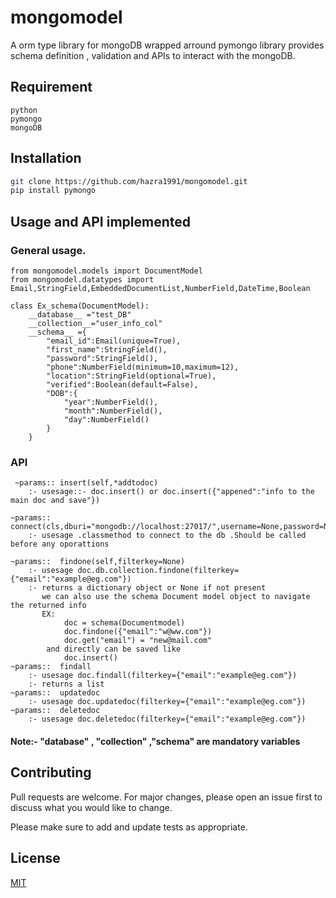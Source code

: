 # mongomodel

A orm type library for mongoDB wrapped arround pymongo library
provides schema definition , validation and APIs to interact with the mongoDB.

## Requirement

```
python
pymongo
mongoDB
```

## Installation
```bash
git clone https://github.com/hazra1991/mongomodel.git
pip install pymongo
```

## Usage and API implemented
### General usage.
```
from mongomodel.models import DocumentModel
from mongomodel.datatypes import Email,StringField,EmbeddedDocumentList,NumberField,DateTime,Boolean

class Ex_schema(DocumentModel):
    __database__ ="test_DB"
    __collection__="user_info_col"
    __schema__ ={
        "email_id":Email(unique=True),
        "first_name":StringField(),
        "password":StringField(),
        "phone":NumberField(minimum=10,maximum=12),
        "location":StringField(optional=True),
        "verified":Boolean(default=False),
        "DOB":{
            "year":NumberField(),
            "month":NumberField(),
            "day":NumberField()
        }
    }
```
### API
     ~params:: insert(self,*addtodoc) 
        :- usesage::- doc.insert() or doc.insert({"appened":"info to the main doc and save"})
    
    ~params:: connect(cls,dburi="mongodb://localhost:27017/",username=None,password=None))
        :- usesage .classmethod to connect to the db .Should be called before any oporattions
    
    ~params::  findone(self,filterkey=None)
        :- usesage doc.db.collection.findone(filterkey={"email":"example@eg.com"})
        :- returns a dictionary object or None if not present
           we can also use the schema Document model object to navigate the returned info
           EX:
                doc = schema(Documentmodel)
                doc.findone({"email":"w@ww.com"})
                doc.get("email") = "new@mail.com"
            and directly can be saved like
                doc.insert() 
    ~params::  findall
        :- usesage doc.findall(filterkey={"email":"example@eg.com"})
        :- returns a list
    ~params::  updatedoc
        :- usesage doc.updatedoc(filterkey={"email":"example@eg.com"})
    ~params::  deletedoc
        :- usesage doc.deletedoc(filterkey={"email":"example@eg.com"})
#### Note:-  "__database__" , "__collection__" ,"__schema__" are mandatory variables


## Contributing
Pull requests are welcome. For major changes, please open an issue first to discuss what you would like to change.

Please make sure to add and update tests as appropriate.

## License
[MIT](https://choosealicense.com/licenses/mit/)
